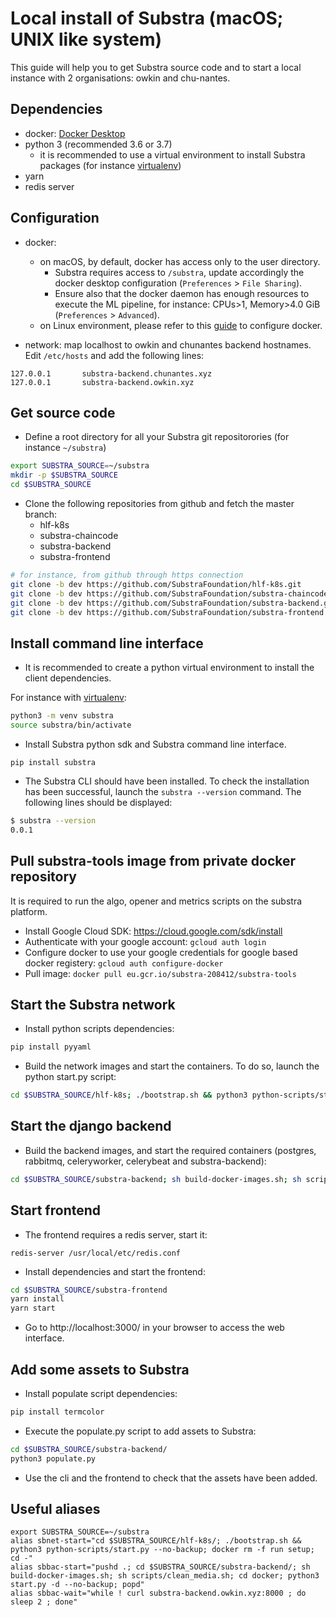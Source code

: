 # Local install of Substra (macOS; UNIX like system)

This guide will help you to get Substra source code and to start a local instance with 2 organisations: owkin and chu-nantes.

## Dependencies

- docker: [Docker Desktop](https://www.docker.com/products/docker-desktop)
- python 3 (recommended 3.6 or 3.7)
  - it is recommended to use a virtual environment to install Substra packages (for instance [virtualenv](https://virtualenv.pypa.io/en/latest/))
- yarn
- redis server

## Configuration

- docker:
  - on macOS, by default, docker has access only to the user directory.
    - Substra requires access to `/substra`, update accordingly the docker desktop configuration (`Preferences` > `File Sharing`).
    - Ensure also that the docker daemon has enough resources to execute the ML pipeline, for instance: CPUs>1, Memory>4.0 GiB (`Preferences` > `Advanced`).
  - on Linux environment, please refer to this [guide](https://github.com/SubstraFoundation/substra-backend/blob/master/README.md) to configure docker.

- network: map localhost to owkin and chunantes backend hostnames. Edit `/etc/hosts` and add the following lines:

```
127.0.0.1       substra-backend.chunantes.xyz
127.0.0.1       substra-backend.owkin.xyz
```

## Get source code

- Define a root directory for all your Substra git repositorories (for instance `~/substra`)

```bash
export SUBSTRA_SOURCE=~/substra
mkdir -p $SUBSTRA_SOURCE
cd $SUBSTRA_SOURCE
```

- Clone the following repositories from github and fetch the master branch:
  - hlf-k8s
  - substra-chaincode
  - substra-backend
  - substra-frontend

```bash
# for instance, from github through https connection
git clone -b dev https://github.com/SubstraFoundation/hlf-k8s.git
git clone -b dev https://github.com/SubstraFoundation/substra-chaincode.git
git clone -b dev https://github.com/SubstraFoundation/substra-backend.git
git clone -b dev https://github.com/SubstraFoundation/substra-frontend.git
```

## Install command line interface

- It is recommended to create a python virtual environment to install the client dependencies.

For instance with [virtualenv](https://virtualenv.pypa.io/en/latest/):

```bash
python3 -m venv substra
source substra/bin/activate
```

- Install Substra python sdk and Substra command line interface.

```
pip install substra
```

- The Substra CLI should have been installed. To check the installation has been successful, launch the `substra --version` command. The following lines should be displayed:

```bash
$ substra --version
0.0.1
```

## Pull substra-tools image from private docker repository

It is required to run the algo, opener and metrics scripts on the substra
platform.

- Install Google Cloud SDK: https://cloud.google.com/sdk/install
- Authenticate with your google account: `gcloud auth login`
- Configure docker to use your google credentials for google based docker registery: `gcloud auth configure-docker`
- Pull image: `docker pull eu.gcr.io/substra-208412/substra-tools`

## Start the Substra network

- Install python scripts dependencies:

```bash
pip install pyyaml
```

- Build the network images and start the containers. To do so, launch the python start.py script:

```bash
cd $SUBSTRA_SOURCE/hlf-k8s; ./bootstrap.sh && python3 python-scripts/start.py --no-backup;
```


## Start the django backend

- Build the backend images, and start the required containers (postgres, rabbitmq, celeryworker, celerybeat and substra-backend):

```bash
cd $SUBSTRA_SOURCE/substra-backend; sh build-docker-images.sh; sh scripts/clean_media.sh; cd docker; python3 start.py -d --no-backup;
```

## Start frontend

- The frontend requires a redis server, start it:

```
redis-server /usr/local/etc/redis.conf
```

- Install dependencies and start the frontend:

```bash
cd $SUBSTRA_SOURCE/substra-frontend
yarn install
yarn start
```

- Go to http://localhost:3000/ in your browser to access the web interface.

## Add some assets to Substra

- Install populate script dependencies:

```bash
pip install termcolor
```

- Execute the populate.py script to add assets to Substra:

```bash
cd $SUBSTRA_SOURCE/substra-backend/
python3 populate.py
```

- Use the cli and the frontend to check that the assets have been added.

## Useful aliases

```
export SUBSTRA_SOURCE=~/substra
alias sbnet-start="cd $SUBSTRA_SOURCE/hlf-k8s/; ./bootstrap.sh && python3 python-scripts/start.py --no-backup; docker rm -f run setup; cd -"
alias sbbac-start="pushd .; cd $SUBSTRA_SOURCE/substra-backend/; sh build-docker-images.sh; sh scripts/clean_media.sh; cd docker; python3 start.py -d --no-backup; popd"
alias sbbac-wait="while ! curl substra-backend.owkin.xyz:8000 ; do sleep 2 ; done"
```
